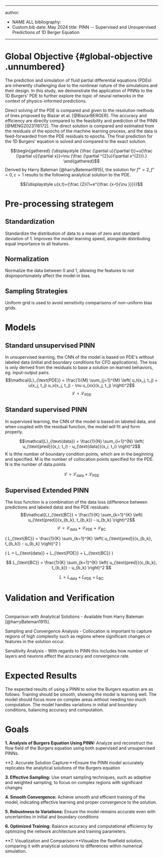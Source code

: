  ---
author:
- NAME ALL
bibliography:
- Custom.bib
date: May 2024
title: PINN -- Supervised and Unsupervised Predictions of 1D Berger
  Equation
---

# Global Objective {#global-objective .unnumbered}

The prediction and simulation of fluid partial differential equations
(PDEs) are inherently challenging due to the nonlinear nature of the
simulations and their design. In this study, we demonstrate the
application of PINNs to the 1D Burgers' PDE to further explore the topic
of neural networks in the context of physics-informed predictions.

Direct solving of the PDE is compared and given to the resolution
methods of lines proposed by Biazar et al. [@BiazarBERGER]. The accuracy
and efficiency are directly compared to the feasibility and prediction
of the PINN [@MENG2023116172]. The direct solution is compared and
estimated from the residuals of the epochs of the machine learning
process, and the data is feed-forwarded from the PDE residuals to
epochs. The final prediction for the 1D Burgers' equation is solved and
compared to the exact solution.

$$\begin{gathered}
    {\displaystyle {\frac {\partial u}{\partial t}}+u{\frac {\partial u}{\partial x}}=\nu {\frac {\partial ^{2}u}{\partial x^{2}}}.}
\end{gathered}$$ Derived by Harry Bateman [@harryBateman1915], the
solution for $f^{+}=2, f^{-}=0, c=1$ results to the following analytical
solution to the PDE.

$${\displaystyle u(x,t)={\frac {2}{1+e^{\frac {x-t}{\nu }}}}}$$

# Pre-processing strategem

## Standardization

Standardize the distribution of data to a mean of zero and standard
deviation of 1. Improves the model learning speed, alongside
distributing equal importance to all features.

## Normalization

Normalize the data between 0 and 1, allowing the features to not
disproportionately affect the model in bias.

## Sampling Strategies

Uniform grid is used to avoid sensitivity comparisons of non-uniform
bias grids.

# Models

## Standard unsupervised PINN

In unsupervised learning, the CNN of the model is based on PDE's without
labeled data (initial and boundary conditions for CFD applications). The
loss is only derived from the residuals to base a solution on learned
behaviors, eg. input-output pairs.
$$\mathcal{L}_{\text{PDE}} = \frac{1}{M} \sum_{j=1}^{M} \left( u_t(x_j, t_j) + u(x_j, t_j) u_x(x_j, t_j) - \nu u_{xx}(x_j, t_j) \right)^2$$
$$\mathcal{L} = \mathcal{L}_{\text{PDE}}$$

##  Standard supervised PINN

In supervised learning, the CNN of the model is based on labeled data,
and when coupled with the residual function, the model will fit and form
properly.

$$\mathcal{L}_{\text{data}} = \frac{1}{N} \sum_{i=1}^{N} \left( u_{\text{pred}}(x_i, t_i) - u_{\text{data}}(x_i, t_i) \right)^2$$
K is thhe number of boundary condition points, which are in the
beginning and specified. M is the number of collocation points specified
for the PDE. N is the number of data points

$$\mathcal{L} = \mathcal{L}_{\text{data}} + \mathcal{L}_{\text{PDE}}$$

## Supervised Extended PINN

The loss function is a combination of the data loss (difference between
predictions and labeled data) and the PDE residuals:
$$\mathcal{L}_{\text{BC}} = \frac{1}{K} \sum_{k=1}^{K} \left( u_{\text{pred}}(x_{b_k}, t_{b_k}) - u_{b_k} \right)^2$$
$$\mathcal{L} = \mathcal{L}_{\text{data}} + \mathcal{L}_{\text{PDE}} + \mathcal{L}_{\text{BC}}$$

\( L_{\text{BC}} = \frac{1}{K} \sum_{k=1}^{K} \left( u_{\text{pred}}(x_{b_k}, t_{b_k}) - u_{b_k} \right)^2 \)

\( L = L_{\text{data}} + L_{\text{PDE}} + L_{\text{BC}} \)

$$
L_{\text{BC}} = \frac{1}{K} \sum_{k=1}^{K} \left( u_{\text{pred}}(x_{b_k}, t_{b_k}) - u_{b_k} \right)^2
$$

$$
L = L_{\text{data}} + L_{\text{PDE}} + L_{\text{BC}}
$$




# Validation and Verification

\
Comparison with Analytical Solutions - Available from Harry Bateman
[@harryBateman1915].

Sampling and Convergence Analysis - Collocation is important to capture
regions of high complexity such as regions where significant changes or
features in the solution occur.

Sensitivity Analysis - With regards to PINN this includes how number of
layers and neurons effect the accuracy and convergence rate.

# Expected Results

The expected results of using a PINN to solve the Burgers equation are
as follows: Training should be smooth, showing the model is learning
well. The model should focus more on complex areas without needing too
much computation. The model handles variations in initial and boundary
conditions, balancing accuracy and computation.

# Goals

**1. Analysis of Burgers Equation Using PINN:** Analyze and reconstruct
the flow field of the Burgers equation using both supervised and
unsupervised PINNs.

**2. Accurate Solution Capture:**Ensure the PINN model accurately
replicates the analytical solutions of the Burgers equation

**3. Effective Sampling:** Use smart sampling techniques, such as
adaptive and weighted sampling, to focus on complex regions with
significant changes

**4. Smooth Convergence:** Achieve smooth and efficient training of the
model, indicating effective learning and proper convergence to the
solution.

**5. Robustness to Variations:** Ensure the model remains accurate even
with uncertainties in initial and boundary conditions

**6. Optimized Training:** Balance accuracy and computational efficiency
by optimizing the network architecture and training parameters.

**7. Visualization and Comparison:**Visualize the flowfield solution,
comparing it with analytical solutions to differences within numerical
simulation.
